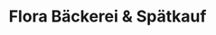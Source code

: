 ---
title: "Flora Bäckerei & Spätkauf"
url: /berlin/flora-baeckerei-und-spaetkauf/
shop: Lebensmittel
---